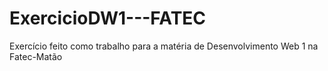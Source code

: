 # ExercicioDW1---FATEC

Exercício feito como trabalho para a matéria de Desenvolvimento Web 1 na Fatec-Matão
